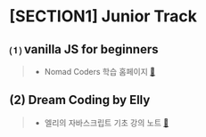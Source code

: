 # [SECTION1] Junior Track
## ⑴ vanilla JS for beginners
> * Nomad Coders 학습 홈페이지 [👻](https://nomadcoders.co/javascript-for-beginners/lobby)
## (2) Dream Coding by Elly
> * 엘리의 자바스크립트 기초 강의 노트 [👻](https://www.youtube.com/playlist?list=PLv2d7VI9OotTVOL4QmPfvJWPJvkmv6h-2)
